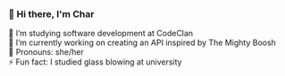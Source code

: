 ### 👋 Hi there, I'm Char    

🌱 I’m studying software development at CodeClan   
:full_moon_with_face: I’m currently working on creating an API inspired by The Mighty Boosh   
:pizza: Pronouns: she/her   
⚡ Fun fact: I studied glass blowing at university   

